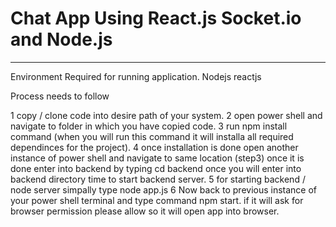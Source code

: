 # Chat App Using React.js Socket.io and Node.js
---
Environment Required for running application.
Nodejs
reactjs

Process needs to follow 

1 copy / clone code into desire path of your system.
2 open power shell and navigate to folder in which you have copied code.
3 run npm install command (when you will run this command it will installa all required dependinces for the project).
4 once installation is done open another instance of power shell and navigate to same location (step3) once it is done enter into backend by typing cd backend once you will enter into backend directory time to start backend server.
5 for starting backend / node server simpally type node app.js
6 Now back to previous instance of your power shell terminal and type command npm start. if it will ask for browser permission please allow so it will open app into browser.
